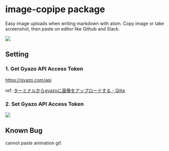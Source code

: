 # image-copipe package

Easy image uploads when writing markdown with atom.
Copy image or take screenshot, then paste on editor like Github and Slack.


![](https://i.gyazo.com/c5bf3dd399dc25d579871ee5d16e5e69.gif)

## Setting
### 1. Get Gyazo API Access Token
https://gyazo.com/api

ref: [ターミナルからgyazoに画像をアップロードする - Qiita](http://qiita.com/kazuph/items/b4590237a89a87b02ab7)

### 2. Set Gyazo API Access Token
![](http://i.gyazo.com/bd7b38ffaf29a2507940e356a9bd6ad5.png)

## Known Bug
cannot paste animation gif.
